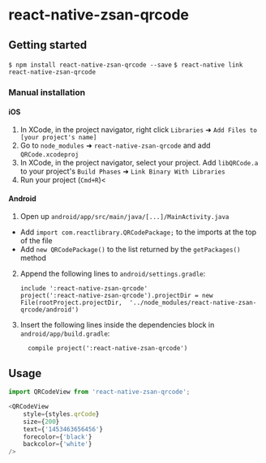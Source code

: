 
# react-native-zsan-qrcode

## Getting started

`$ npm install react-native-zsan-qrcode --save`
`$ react-native link react-native-zsan-qrcode`

### Manual installation


#### iOS

1. In XCode, in the project navigator, right click `Libraries` ➜ `Add Files to [your project's name]`
2. Go to `node_modules` ➜ `react-native-zsan-qrcode` and add `QRCode.xcodeproj`
3. In XCode, in the project navigator, select your project. Add `libQRCode.a` to your project's `Build Phases` ➜ `Link Binary With Libraries`
4. Run your project (`Cmd+R`)<

#### Android

1. Open up `android/app/src/main/java/[...]/MainActivity.java`
  - Add `import com.reactlibrary.QRCodePackage;` to the imports at the top of the file
  - Add `new QRCodePackage()` to the list returned by the `getPackages()` method
2. Append the following lines to `android/settings.gradle`:
  	```
  	include ':react-native-zsan-qrcode'
  	project(':react-native-zsan-qrcode').projectDir = new File(rootProject.projectDir, 	'../node_modules/react-native-zsan-qrcode/android')
  	```
3. Insert the following lines inside the dependencies block in `android/app/build.gradle`:
  	```
      compile project(':react-native-zsan-qrcode')
  	```


## Usage
```javascript
import QRCodeView from 'react-native-zsan-qrcode';

<QRCodeView
    style={styles.qrCode}
    size={200}
    text={'1453463656456'}
    forecolor={'black'}
    backcolor={'white'}
/>
```
  
